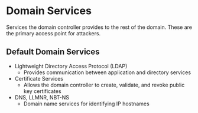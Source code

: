 # Domain Services

Services the domain controller provides to the rest of the domain. These are the primary access point for attackers.

## Default Domain Services

* Lightweight Directory Access Protocol (LDAP)
  * Provides communication between application and directory services
* Certificate Services
  * Allows the domain controller to create, validate, and revoke public key certificates
* DNS, LLMNR, NBT-NS
  * Domain name services for identifying IP hostnames
